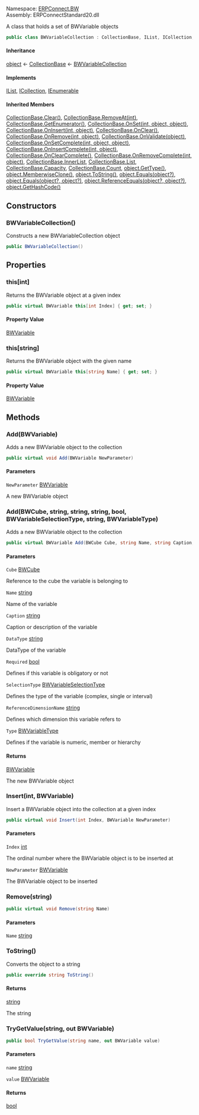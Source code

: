 Namespace: [ERPConnect.BW](../)\
Assembly: ERPConnectStandard20.dll

A class that holds a set of BWVariable objects

```csharp
public class BWVariableCollection : CollectionBase, IList, ICollection, IEnumerable

```

#### Inheritance

[object](https://learn.microsoft.com/dotnet/api/system.object) ← [CollectionBase](https://learn.microsoft.com/dotnet/api/system.collections.collectionbase) ← [BWVariableCollection](./)

#### Implements

[IList](https://learn.microsoft.com/dotnet/api/system.collections.ilist), [ICollection](https://learn.microsoft.com/dotnet/api/system.collections.icollection), [IEnumerable](https://learn.microsoft.com/dotnet/api/system.collections.ienumerable)

#### Inherited Members

[CollectionBase.Clear()](https://learn.microsoft.com/dotnet/api/system.collections.collectionbase.clear), [CollectionBase.RemoveAt(int)](https://learn.microsoft.com/dotnet/api/system.collections.collectionbase.removeat), [CollectionBase.GetEnumerator()](https://learn.microsoft.com/dotnet/api/system.collections.collectionbase.getenumerator), [CollectionBase.OnSet(int, object, object)](https://learn.microsoft.com/dotnet/api/system.collections.collectionbase.onset), [CollectionBase.OnInsert(int, object)](https://learn.microsoft.com/dotnet/api/system.collections.collectionbase.oninsert), [CollectionBase.OnClear()](https://learn.microsoft.com/dotnet/api/system.collections.collectionbase.onclear), [CollectionBase.OnRemove(int, object)](https://learn.microsoft.com/dotnet/api/system.collections.collectionbase.onremove), [CollectionBase.OnValidate(object)](https://learn.microsoft.com/dotnet/api/system.collections.collectionbase.onvalidate), [CollectionBase.OnSetComplete(int, object, object)](https://learn.microsoft.com/dotnet/api/system.collections.collectionbase.onsetcomplete), [CollectionBase.OnInsertComplete(int, object)](https://learn.microsoft.com/dotnet/api/system.collections.collectionbase.oninsertcomplete), [CollectionBase.OnClearComplete()](https://learn.microsoft.com/dotnet/api/system.collections.collectionbase.onclearcomplete), [CollectionBase.OnRemoveComplete(int, object)](https://learn.microsoft.com/dotnet/api/system.collections.collectionbase.onremovecomplete), [CollectionBase.InnerList](https://learn.microsoft.com/dotnet/api/system.collections.collectionbase.innerlist), [CollectionBase.List](https://learn.microsoft.com/dotnet/api/system.collections.collectionbase.list), [CollectionBase.Capacity](https://learn.microsoft.com/dotnet/api/system.collections.collectionbase.capacity), [CollectionBase.Count](https://learn.microsoft.com/dotnet/api/system.collections.collectionbase.count), [object.GetType()](https://learn.microsoft.com/dotnet/api/system.object.gettype), [object.MemberwiseClone()](https://learn.microsoft.com/dotnet/api/system.object.memberwiseclone), [object.ToString()](https://learn.microsoft.com/dotnet/api/system.object.tostring), [object.Equals(object?)](<https://learn.microsoft.com/dotnet/api/system.object.equals#system-object-equals(system-object)>), [object.Equals(object?, object?)](<https://learn.microsoft.com/dotnet/api/system.object.equals#system-object-equals(system-object-system-object)>), [object.ReferenceEquals(object?, object?)](https://learn.microsoft.com/dotnet/api/system.object.referenceequals), [object.GetHashCode()](https://learn.microsoft.com/dotnet/api/system.object.gethashcode)

## Constructors

### BWVariableCollection()

Constructs a new BWVariableCollection object

```csharp
public BWVariableCollection()

```

## Properties

### this[int]

Returns the BWVariable object at a given index

```csharp
public virtual BWVariable this[int Index] { get; set; }

```

#### Property Value

[BWVariable](../ERPConnect.BW.BWVariable/)

### this[string]

Returns the BWVariable object with the given name

```csharp
public virtual BWVariable this[string Name] { get; set; }

```

#### Property Value

[BWVariable](../ERPConnect.BW.BWVariable/)

## Methods

### Add(BWVariable)

Adds a new BWVariable object to the collection

```csharp
public virtual void Add(BWVariable NewParameter)

```

#### Parameters

`NewParameter` [BWVariable](../ERPConnect.BW.BWVariable/)

A new BWVariable object

### Add(BWCube, string, string, string, bool, BWVariableSelectionType, string, BWVariableType)

Adds a new BWVariable object to the collection

```csharp
public virtual BWVariable Add(BWCube Cube, string Name, string Caption, string DataType, bool Required, BWVariableSelectionType SelectionType, string ReferenceDimensionName, BWVariableType Type)

```

#### Parameters

`Cube` [BWCube](../ERPConnect.BW.BWCube/)

Reference to the cube the variable is belonging to

`Name` [string](https://learn.microsoft.com/dotnet/api/system.string)

Name of the variable

`Caption` [string](https://learn.microsoft.com/dotnet/api/system.string)

Caption or description of the variable

`DataType` [string](https://learn.microsoft.com/dotnet/api/system.string)

DataType of the variable

`Required` [bool](https://learn.microsoft.com/dotnet/api/system.boolean)

Defines if this variable is obligatory or not

`SelectionType` [BWVariableSelectionType](../ERPConnect.BW.BWVariableSelectionType/)

Defines the type of the variable (complex, single or interval)

`ReferenceDimensionName` [string](https://learn.microsoft.com/dotnet/api/system.string)

Defines which dimension this variable refers to

`Type` [BWVariableType](../ERPConnect.BW.BWVariableType/)

Defines if the variable is numeric, member or hierarchy

#### Returns

[BWVariable](../ERPConnect.BW.BWVariable/)

The new BWVariable object

### Insert(int, BWVariable)

Insert a BWVariable object into the collection at a given index

```csharp
public virtual void Insert(int Index, BWVariable NewParameter)

```

#### Parameters

`Index` [int](https://learn.microsoft.com/dotnet/api/system.int32)

The ordinal number where the BWVariable object is to be inserted at

`NewParameter` [BWVariable](../ERPConnect.BW.BWVariable/)

The BWVariable object to be inserted

### Remove(string)

```csharp
public virtual void Remove(string Name)

```

#### Parameters

`Name` [string](https://learn.microsoft.com/dotnet/api/system.string)

### ToString()

Converts the object to a string

```csharp
public override string ToString()

```

#### Returns

[string](https://learn.microsoft.com/dotnet/api/system.string)

The string

### TryGetValue(string, out BWVariable)

```csharp
public bool TryGetValue(string name, out BWVariable value)

```

#### Parameters

`name` [string](https://learn.microsoft.com/dotnet/api/system.string)

`value` [BWVariable](../ERPConnect.BW.BWVariable/)

#### Returns

[bool](https://learn.microsoft.com/dotnet/api/system.boolean)
